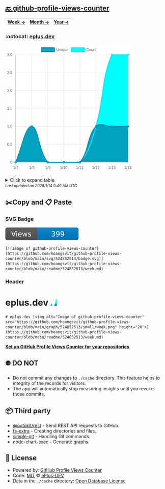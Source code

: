 ## [🔙 github-profile-views-counter](https://github.com/hoangsvit/github-profile-views-counter)
| [**Week →**](https://github.com/hoangsvit/github-profile-views-counter/blob/main/readme/524852513/week.md) | [**Month →**](https://github.com/hoangsvit/github-profile-views-counter/blob/main/readme/524852513/month.md) | [**Year →**](https://github.com/hoangsvit/github-profile-views-counter/blob/main/readme/524852513/year.md) |
| ---- | ---- | ----- |
### :octocat: [eplus.dev](https://github.com/hoangsvit/eplus.dev)
![Image of github-profile-views-counter](https://github.com/hoangsvit/github-profile-views-counter/blob/main/graph/524852513/large/week.png)

<details>
	<summary>Click to expand table</summary>
	<h2>:calendar: Week Page Views Table</h2>
<table>
	<tr>
		<th>
			Last Updated
		</th>
		<th>
			Unique
		</th>
		<th>
			Count
		</th>
	</tr>
	<tr>
		<td>
			<code>2025/1/14</code>
		</td>
		<td>
			<code>1</code>
		</td>
		<td>
			<code>3</code>
		</td>
	</tr>
	<tr>
		<td>
			<code>2025/1/13</code>
		</td>
		<td>
			<code>1</code>
		</td>
		<td>
			<code>3</code>
		</td>
	</tr>
	<tr>
		<td>
			<code>2025/1/12</code>
		</td>
		<td>
			<code>1</code>
		</td>
		<td>
			<code>1</code>
		</td>
	</tr>
	<tr>
		<td>
			<code>2025/1/11</code>
		</td>
		<td>
			<code>0</code>
		</td>
		<td>
			<code>0</code>
		</td>
	</tr>
	<tr>
		<td>
			<code>2025/1/10</code>
		</td>
		<td>
			<code>0</code>
		</td>
		<td>
			<code>0</code>
		</td>
	</tr>
	<tr>
		<td>
			<code>2025/1/9</code>
		</td>
		<td>
			<code>0</code>
		</td>
		<td>
			<code>0</code>
		</td>
	</tr>
	<tr>
		<td>
			<code>2025/1/8</code>
		</td>
		<td>
			<code>1</code>
		</td>
		<td>
			<code>1</code>
		</td>
	</tr>
	<tr>
		<td>
			<code>2025/1/7</code>
		</td>
		<td>
			<code>0</code>
		</td>
		<td>
			<code>0</code>
		</td>
	</tr>
</table>

</details>
<small><i>Last updated on 2025/1/14 9:49 AM UTC</i></small>

## ✂️Copy and 📋 Paste
### SVG Badge
[![Image of github-profile-views-counter](https://github.com/hoangsvit/github-profile-views-counter/blob/main/svg/524852513/badge.svg)](https://github.com/hoangsvit/github-profile-views-counter/blob/main/readme/524852513/week.md)
```readme
[![Image of github-profile-views-counter](https://github.com/hoangsvit/github-profile-views-counter/blob/main/svg/524852513/badge.svg)](https://github.com/hoangsvit/github-profile-views-counter/blob/main/readme/524852513/week.md)
```
### Header
# eplus.dev [<img alt="Image of github-profile-views-counter" src="https://github.com/hoangsvit/github-profile-views-counter/blob/main/graph/524852513/small/week.png" height="20">](https://github.com/hoangsvit/github-profile-views-counter/blob/main/readme/524852513/week.md)
```readme
# eplus.dev [<img alt="Image of github-profile-views-counter" src="https://github.com/hoangsvit/github-profile-views-counter/blob/main/graph/524852513/small/week.png" height="20">](https://github.com/hoangsvit/github-profile-views-counter/blob/main/readme/524852513/week.md)
```
[**Set up GitHub Profile Views Counter for your repositories**](https://github.com/ePlus-DEV/github-profile-views-counter-template)
## ⛔ DO NOT
- Do not commit any changes to `./cache` directory. This feature helps to integrity of the records for visitors.
- The app will automatically stop measuring insights until you revoke those commits.
## 📦 Third party

- [@octokit/rest](https://www.npmjs.com/package/@octokit/rest) - Send REST API requests to GitHub.
- [fs-extra](https://www.npmjs.com/package/fs-extra) - Creating directories and files.
- [simple-git](https://www.npmjs.com/package/simple-git) - Handling Git commands.
- [node-chart-exec](https://www.npmjs.com/package/node-chart-exec) - Generate graphs.
## 📄 License
- Powered by: [GitHub Profile Views Counter](https://github.com/ePlus-DEV/github-profile-views-counter-template)
- Code: [MIT](./LICENSE) © [ePlus-DEV](https://github.com/ePlus-DEV/github-profile-views-counter-template)
- Data in the `./cache` directory: [Open Database License](https://opendatacommons.org/licenses/odbl/1-0/)